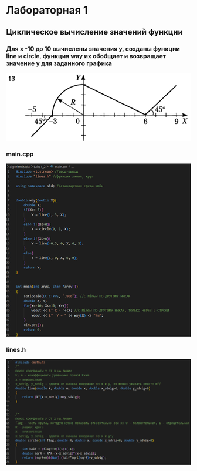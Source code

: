 # Лабораторная 1
## Циклическое вычисление значений функции
### Для x -10 до 10 вычислены значения y, созданы функции line и circle, функция way их обобщает и возвращает значение y для заданного графика
![image](./info.png)
### main.cpp 
![image](./i1.png)
### lines.h 
![image](./i2.png)
